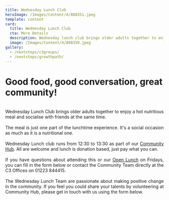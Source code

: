```yaml
---
title: Wednesday Lunch Club
heroImage: /Images/Content/4/888351.jpeg
template: content
card:
  title: Wednesday Lunch Club
  cta: More Details
  description: Wednesday lunch club brings older adults together to enjoy a hot nutritious meal and socialise with friends at the same time.
  image: /Images/Content/4/888350.jpeg
gallery:
  - /nextsteps/c3groups/
  - /nextsteps/growthpath/
---
```


<h1>
Good food, good conversation, great community!</h1>

<div style="text-align: justify;">
<br/>
Wednesday Lunch Club brings older adults together to enjoy a hot nutritious meal and socialise with friends at the same time.<br/>
 <br/>
The meal is just one part of the lunchtime experience. It's a social occasion as much as it is a nutritional one.<br/>
 <br/>
Wednesday Lunch club runs from 12:30 to 13:30 as part of our <a href="/Articles/510506/Community_Hub.aspx">Community Hub</a>. All are welcome and lunch is donation based, just pay what you can.<br/>
 <br/>
If you have questions about attending this or our <a href="/Articles/510575/Open_Lunch_Cafe.aspx">Open Lunch</a> on Fridays, you can fill in the form below or contact the Community Team directly at the C3 Offices on 01223 844415.<br/>
 <br/>
The Wednesday Lunch Team are passionate about making positive change in the community. If you feel you could share your talents by volunteering at Community Hub, please get in touch with us using the form below.</div>
